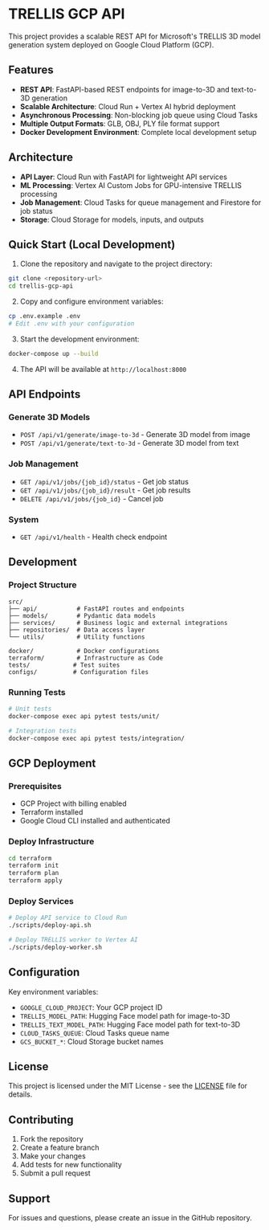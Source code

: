 # TRELLIS GCP API

This project provides a scalable REST API for Microsoft's TRELLIS 3D model generation system deployed on Google Cloud Platform (GCP).

## Features

- **REST API**: FastAPI-based REST endpoints for image-to-3D and text-to-3D generation
- **Scalable Architecture**: Cloud Run + Vertex AI hybrid deployment
- **Asynchronous Processing**: Non-blocking job queue using Cloud Tasks
- **Multiple Output Formats**: GLB, OBJ, PLY file format support
- **Docker Development Environment**: Complete local development setup

## Architecture

- **API Layer**: Cloud Run with FastAPI for lightweight API services
- **ML Processing**: Vertex AI Custom Jobs for GPU-intensive TRELLIS processing
- **Job Management**: Cloud Tasks for queue management and Firestore for job status
- **Storage**: Cloud Storage for models, inputs, and outputs

## Quick Start (Local Development)

1. Clone the repository and navigate to the project directory:
```bash
git clone <repository-url>
cd trellis-gcp-api
```

2. Copy and configure environment variables:
```bash
cp .env.example .env
# Edit .env with your configuration
```

3. Start the development environment:
```bash
docker-compose up --build
```

4. The API will be available at `http://localhost:8000`

## API Endpoints

### Generate 3D Models
- `POST /api/v1/generate/image-to-3d` - Generate 3D model from image
- `POST /api/v1/generate/text-to-3d` - Generate 3D model from text

### Job Management
- `GET /api/v1/jobs/{job_id}/status` - Get job status
- `GET /api/v1/jobs/{job_id}/result` - Get job results
- `DELETE /api/v1/jobs/{job_id}` - Cancel job

### System
- `GET /api/v1/health` - Health check endpoint

## Development

### Project Structure
```
src/
├── api/           # FastAPI routes and endpoints
├── models/        # Pydantic data models
├── services/      # Business logic and external integrations
├── repositories/  # Data access layer
└── utils/         # Utility functions

docker/            # Docker configurations
terraform/         # Infrastructure as Code
tests/            # Test suites
configs/          # Configuration files
```

### Running Tests
```bash
# Unit tests
docker-compose exec api pytest tests/unit/

# Integration tests
docker-compose exec api pytest tests/integration/
```

## GCP Deployment

### Prerequisites
- GCP Project with billing enabled
- Terraform installed
- Google Cloud CLI installed and authenticated

### Deploy Infrastructure
```bash
cd terraform
terraform init
terraform plan
terraform apply
```

### Deploy Services
```bash
# Deploy API service to Cloud Run
./scripts/deploy-api.sh

# Deploy TRELLIS worker to Vertex AI
./scripts/deploy-worker.sh
```

## Configuration

Key environment variables:
- `GOOGLE_CLOUD_PROJECT`: Your GCP project ID
- `TRELLIS_MODEL_PATH`: Hugging Face model path for image-to-3D
- `TRELLIS_TEXT_MODEL_PATH`: Hugging Face model path for text-to-3D
- `CLOUD_TASKS_QUEUE`: Cloud Tasks queue name
- `GCS_BUCKET_*`: Cloud Storage bucket names

## License

This project is licensed under the MIT License - see the [LICENSE](LICENSE) file for details.

## Contributing

1. Fork the repository
2. Create a feature branch
3. Make your changes
4. Add tests for new functionality
5. Submit a pull request

## Support

For issues and questions, please create an issue in the GitHub repository.